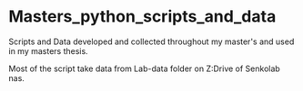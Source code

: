 # Masters_python_scripts_and_data
Scripts and Data developed and collected throughout my master's and used in my masters thesis.

Most of the script take data from Lab-data folder on Z:Drive of Senkolab nas.  